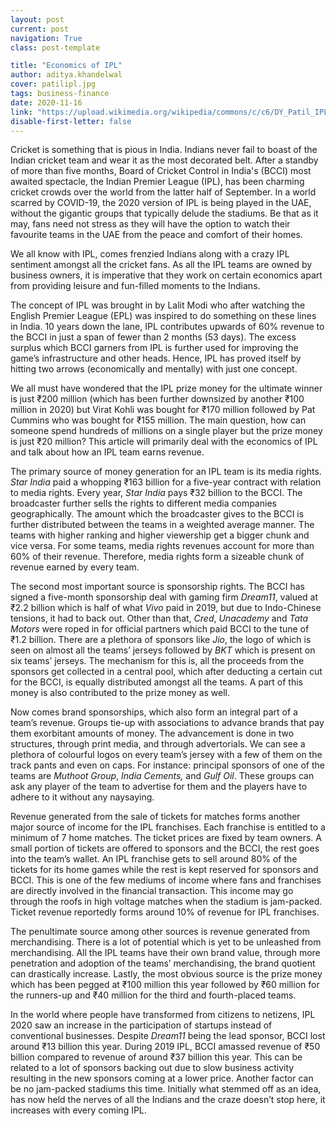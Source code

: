 ```yaml
---
layout: post
current: post
navigation: True
class: post-template

title: "Economics of IPL"
author: aditya.khandelwal
cover: patilipl.jpg
tags: business-finance
date: 2020-11-16
link: "https://upload.wikimedia.org/wikipedia/commons/c/c6/DY_Patil_IPL.jpg"
disable-first-letter: false
---
```

<p>Cricket is something that is pious in India. Indians never fail to boast of the Indian cricket team and wear it as the most decorated belt. After a standby of more than five months, Board of Cricket Control in India's (BCCI) most awaited spectacle, the Indian Premier League (IPL), has been charming cricket crowds over the world from the latter half of September. In a world scarred by COVID-19, the 2020 version of IPL is being played in the UAE, without the gigantic groups that typically delude the stadiums. Be that as it may, fans need not stress as they will have the option to watch their favourite teams in the UAE from the peace and comfort of their homes.</p><p>We all know with IPL, comes frenzied Indians along with a crazy IPL sentiment amongst all the cricket fans. As all the IPL teams are owned by business owners, it is imperative that they work on certain economics apart from providing leisure and fun-filled moments to the Indians.&nbsp;</p><p>The concept of IPL was brought in by Lalit Modi who after watching the English Premier League (EPL) was inspired to do something on these lines in India. 10 years down the lane, IPL contributes upwards of 60% revenue to the BCCI in just a span of fewer than 2 months (53 days). The excess surplus which BCCI garners from IPL is further used for improving the game’s infrastructure and other heads. Hence, IPL has proved itself by hitting two arrows (economically and mentally) with just one concept.</p><p>We all must have wondered that the IPL prize money for the ultimate winner is just ₹200 million (which has been further downsized by another ₹100 million in 2020) but Virat Kohli was bought for ₹170 million followed by Pat Cummins who was bought for ₹155 million. The main question, how can someone spend hundreds of millions on a single player but the prize money is just ₹20 million? This article will primarily deal with the economics of IPL and talk about how an IPL team earns revenue.&nbsp;</p><p>The primary source of money generation for an IPL team is its media rights. <em >Star India</em> paid a whopping ₹163 billion for a five-year contract with relation to media rights. Every year, <em >Star India</em> pays ₹32 billion to the BCCI. The broadcaster further sells the rights to different media companies geographically. The amount which the broadcaster gives to the BCCI is further distributed between the teams in a weighted average manner. The teams with higher ranking and higher viewership get a bigger chunk and vice versa. For some teams, media rights revenues account for more than 60% of their revenue. Therefore, media rights form a sizeable chunk of revenue earned by every team.&nbsp;</p><p>The second most important source is sponsorship rights. The BCCI has signed a five-month sponsorship deal with gaming firm <em >Dream11</em>, valued at ₹2.2 billion which is half of what <em >Vivo</em> paid in 2019, but due to Indo-Chinese tensions, it had to back out. Other than that, <em >Cred</em>, <em >Unacademy</em> and <em >Tata Motors</em> were roped in for official partners which paid BCCI to the tune of ₹1.2 billion. There are a plethora of sponsors like <em >Jio</em>, the logo of which is seen on almost all the teams’ jerseys followed by <em >BKT</em> which is present on six teams’ jerseys. The mechanism for this is, all the proceeds from the sponsors get collected in a central pool, which after deducting a certain cut for the BCCI, is equally distributed amongst all the teams. A part of this money is also contributed to the prize money as well.&nbsp;</p><p>Now comes brand sponsorships, which also form an integral part of a team’s revenue. Groups tie-up with associations to advance brands that pay them exorbitant amounts of money. The advancement is done in two structures, through print media, and through advertorials. We can see a plethora of colourful logos on every team’s jersey with a few of them on the track pants and even on caps. For instance: principal sponsors of one of the teams are <em >Muthoot Group</em>, <em >India Cements,</em> and <em >Gulf Oil</em>. These groups can ask any player of the team to advertise for them and the players have to adhere to it without any naysaying.&nbsp;</p><p>Revenue generated from the sale of tickets for matches forms another major source of income for the IPL franchises. Each franchise is entitled to a minimum of 7 home matches. The ticket prices are fixed by team owners. A small portion of tickets are offered to sponsors and the BCCI, the rest goes into the team’s wallet. An IPL franchise gets to sell around 80% of the tickets for its home games while the rest is kept reserved for sponsors and BCCI. This is one of the few mediums of income where fans and franchises are directly involved in the financial transaction. This income may go through the roofs in high voltage matches when the stadium is jam-packed. Ticket revenue reportedly forms around 10% of revenue for IPL franchises.</p><p>The penultimate source among other sources is revenue generated from merchandising. There is a lot of potential which is yet to be unleashed from merchandising. All the IPL teams have their own brand value, through more penetration and adoption of the teams’ merchandising, the brand quotient can drastically increase. Lastly, the most obvious source is the prize money which has been pegged at ₹100 million this year followed by ₹60 million for the runners-up and ₹40 million for the third and fourth-placed teams.&nbsp;</p><p>In the world where people have transformed from citizens to netizens, IPL 2020 saw an increase in the participation of startups instead of conventional businesses. Despite <em >Dream11</em> being the lead sponsor, BCCI lost around ₹13 billion this year. During 2019 IPL, BCCI amassed revenue of ₹50 billion compared to revenue of around ₹37 billion this year. This can be related to a lot of sponsors backing out due to slow business activity resulting in the new sponsors coming at a lower price. Another factor can be no jam-packed stadiums this time. Initially what stemmed off as an idea, has now held the nerves of all the Indians and the craze doesn’t stop here, it increases with every coming IPL.&nbsp;</p>